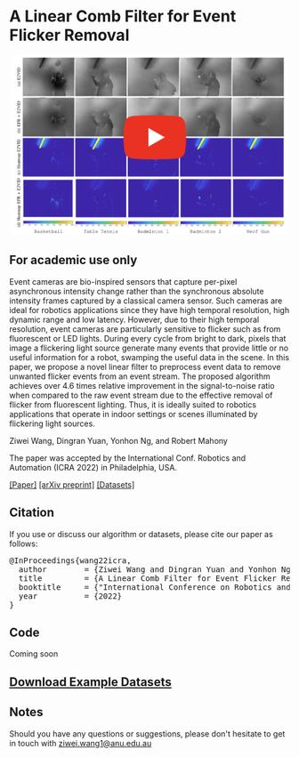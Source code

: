 # A Linear Comb Filter for Event Flicker Removal

<p align="center">
  <a href="https://youtu.be/1XgOknDIV00">
    <img src="figures/video_thumbnail.png" alt="A Linear Comb Filter for Event Flicker Removal" width="500"/>
  </a>
</p>

## For academic use only
Event cameras are bio-inspired sensors that capture per-pixel asynchronous intensity change rather than the synchronous absolute intensity frames captured by a classical camera sensor.
Such cameras are ideal for robotics applications since they have high temporal resolution, high dynamic range and low latency.
However, due to their high temporal resolution, event cameras are particularly sensitive to flicker such as from fluorescent or LED lights.
During every cycle from bright to dark, pixels that image a flickering light source generate many events that provide little or no useful information for a robot, swamping the useful data in the scene.
In this paper, we propose a novel linear filter to preprocess event data to remove unwanted flicker events from an event stream.
The proposed algorithm achieves over 4.6 times relative improvement in the signal-to-noise ratio when compared to the raw event stream due to the effective removal of flicker from fluorescent lighting.
Thus, it is ideally suited to robotics applications that operate in indoor settings or scenes illuminated by flickering light sources.


Ziwei Wang, Dingran Yuan, Yonhon Ng, and Robert Mahony

The paper was accepted by the International Conf. Robotics and Automation (ICRA 2022) in Philadelphia, USA.

[[Paper]](https://ieeexplore.ieee.org/document/9812003) [[arXiv preprint]](https://arxiv.org/abs/2205.08090) [[Datasets]](https://anu365-my.sharepoint.com/:f:/g/personal/u6456661_anu_edu_au/EtnKCU4J78hAhO_3uewHefkBObwmxZu9u3iq_eN4_eHz6w?e=hlj9rJ)

## Citation
If you use or discuss our algorithm or datasets, please cite our paper as follows:
<pre>
@InProceedings{wang22icra,
  author        = {Ziwei Wang and Dingran Yuan and Yonhon Ng and Robert Mahony},
  title         = {A Linear Comb Filter for Event Flicker Removal},
  booktitle     = {"International Conference on Robotics and Automation (ICRA)" },
  year          = {2022}
}
</pre>

## Code
Coming soon

## [Download Example Datasets](https://anu365-my.sharepoint.com/:f:/g/personal/u6456661_anu_edu_au/EtnKCU4J78hAhO_3uewHefkBObwmxZu9u3iq_eN4_eHz6w?e=hlj9rJ)

<!--
![flickering_data_name](figures/flickering_data_name.gif)
-->

## Notes
Should you have any questions or suggestions, please don't hesitate to get in touch with ziwei.wang1@anu.edu.au




